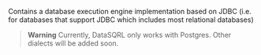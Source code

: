Contains a database execution engine implementation based on JDBC (i.e. for databases that support JDBC which includes most relational databases)

> **Warning**
> Currently, DataSQRL only works with Postgres. Other dialects will be added soon.